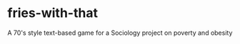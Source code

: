 fries-with-that
===============

A 70's style text-based game for a Sociology project on poverty and obesity
